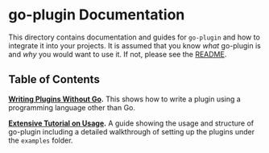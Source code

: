 # go-plugin Documentation

This directory contains documentation and guides for `go-plugin` and how
to integrate it into your projects. It is assumed that you know _what_
go-plugin is and _why_ you would want to use it. If not, please see the
[README](https://github.com/hashicorp/go-plugin/blob/master/README.md).

## Table of Contents

**[Writing Plugins Without Go](https://github.com/hashicorp/go-plugin/blob/master/docs/guide-plugin-write-non-go.md).**
This shows how to write a plugin using a programming language other than
Go.

**[Extensive Tutorial on Usage](https://github.com/hashicorp/go-plugin/blob/master/docs/extensive-go-plugin-tutorial.md).**
A guide showing the usage and structure of go-plugin including a detailed
walkthrough of setting up the plugins under the `examples` folder.